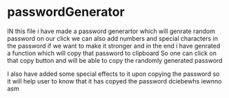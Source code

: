 # passwordGenerator

IN this file i have made a password generartor which will genrate random password on our click we can also add numbers and special characters in the password if we want to make it stronger 
and in the end i have genrated a function which will copy that password to clipboard 
So one can click on that copy button and will be able to copy the randomly generated password

I also have added some special effects to it upon copying the password so it will help user to know that it has copyed the password
dciebewhs  iewnno asm
